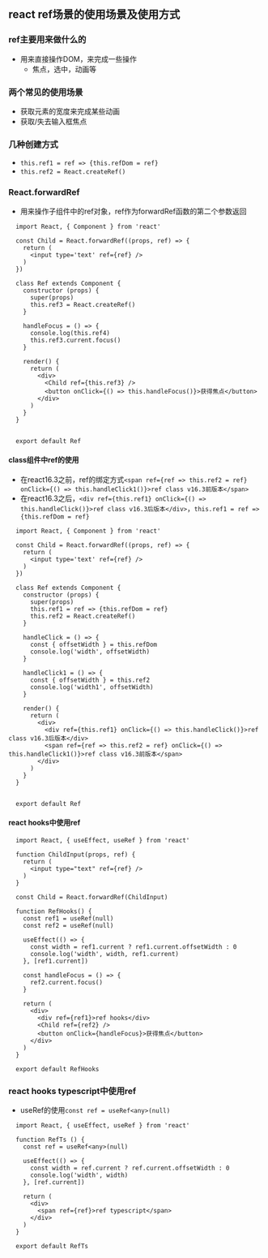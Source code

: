 ## react ref场景的使用场景及使用方式

### ref主要用来做什么的

- 用来直接操作DOM，来完成一些操作
  - 焦点，选中，动画等

### 两个常见的使用场景

- 获取元素的宽度来完成某些动画
- 获取/失去输入框焦点

### 几种创建方式

- `this.ref1 = ref => {this.refDom = ref}`
- `this.ref2 = React.createRef()`

### React.forwardRef

- 用来操作子组件中的ref对象，ref作为forwardRef函数的第二个参数返回

```
  import React, { Component } from 'react'

  const Child = React.forwardRef((props, ref) => {
    return (
      <input type='text' ref={ref} />
    )
  })

  class Ref extends Component {
    constructor (props) {
      super(props)
      this.ref3 = React.createRef()
    }

    handleFocus = () => {
      console.log(this.ref4)
      this.ref3.current.focus()
    }

    render() {
      return (
        <div>
          <Child ref={this.ref3} />
          <button onClick={() => this.handleFocus()}>获得焦点</button>
        </div>
      )
    }
  }


  export default Ref
```

#### class组件中ref的使用

- 在react16.3之前，ref的绑定方式`<span ref={ref => this.ref2 = ref} onClick={() => this.handleClick1()}>ref class v16.3前版本</span>`
- 在react16.3之后，`<div ref={this.ref1} onClick={() => this.handleClick()}>ref class v16.3后版本</div>`，`this.ref1 = ref => {this.refDom = ref}`

```
  import React, { Component } from 'react'

  const Child = React.forwardRef((props, ref) => {
    return (
      <input type='text' ref={ref} />
    )
  })

  class Ref extends Component {
    constructor (props) {
      super(props)
      this.ref1 = ref => {this.refDom = ref}
      this.ref2 = React.createRef()
    }

    handleClick = () => {
      const { offsetWidth } = this.refDom
      console.log('width', offsetWidth)
    }

    handleClick1 = () => {
      const { offsetWidth } = this.ref2
      console.log('width1', offsetWidth)
    }

    render() {
      return (
        <div>
          <div ref={this.ref1} onClick={() => this.handleClick()}>ref class v16.3后版本</div>
          <span ref={ref => this.ref2 = ref} onClick={() => this.handleClick1()}>ref class v16.3前版本</span>
        </div>
      )
    }
  }


  export default Ref
```

#### react hooks中使用ref

```
  import React, { useEffect, useRef } from 'react'

  function ChildInput(props, ref) {
    return (
      <input type="text" ref={ref} />
    )
  }

  const Child = React.forwardRef(ChildInput)

  function RefHooks() {
    const ref1 = useRef(null)
    const ref2 = useRef(null)

    useEffect(() => {
      const width = ref1.current ? ref1.current.offsetWidth : 0
      console.log('width', width, ref1.current)
    }, [ref1.current])

    const handleFocus = () => {
      ref2.current.focus()
    }

    return (
      <div>
        <div ref={ref1}>ref hooks</div>
        <Child ref={ref2} />
        <button onClick={handleFocus}>获得焦点</button>
      </div>
    )
  }

  export default RefHooks
```


### react hooks typescript中使用ref

- useRef的使用`const ref = useRef<any>(null)`

```
  import React, { useEffect, useRef } from 'react'

  function RefTs () {
    const ref = useRef<any>(null)

    useEffect(() => {
      const width = ref.current ? ref.current.offsetWidth : 0
      console.log('width', width)
    }, [ref.current])

    return (
      <div>
        <span ref={ref}>ref typescript</span>
      </div>
    )
  }

  export default RefTs
```